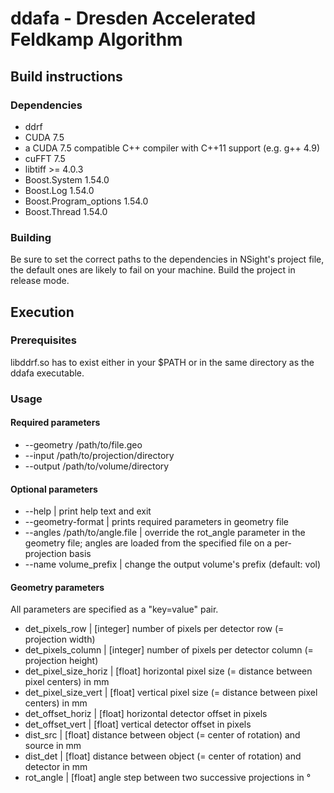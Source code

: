 # ddafa - Dresden Accelerated Feldkamp Algorithm

## Build instructions

### Dependencies

* ddrf
* CUDA 7.5
* a CUDA 7.5 compatible C++ compiler with C++11 support (e.g. g++ 4.9)
* cuFFT 7.5
* libtiff >= 4.0.3
* Boost.System 1.54.0
* Boost.Log 1.54.0
* Boost.Program_options 1.54.0
* Boost.Thread 1.54.0

### Building

Be sure to set the correct paths to the dependencies in NSight's project file, the default ones are likely to fail on your machine.
Build the project in release mode.

## Execution

### Prerequisites

libddrf.so has to exist either in your $PATH or in the same directory as the ddafa executable.

### Usage

#### Required parameters

* --geometry /path/to/file.geo
* --input /path/to/projection/directory
* --output /path/to/volume/directory

#### Optional parameters

* --help                        |            print help text and exit
* --geometry-format             |            prints required parameters in geometry file
* --angles  /path/to/angle.file |            override the rot_angle parameter in the geometry file; angles are loaded from the specified file on a per-projection basis
* --name volume_prefix          |            change the output volume's prefix (default: vol)

#### Geometry parameters

All parameters are specified as a "key=value" pair.

* det_pixels_row | [integer] number of pixels per detector row (= projection width)
* det_pixels_column | [integer] number of pixels per detector column (= projection height)
* det_pixel_size_horiz | [float] horizontal pixel size (= distance between pixel centers) in mm
* det_pixel_size_vert | [float] vertical pixel size (= distance between pixel centers) in mm
* det_offset_horiz | [float] horizontal detector offset in pixels
* det_offset_vert | [float] vertical detector offset in pixels
* dist_src | [float] distance between object (= center of rotation) and source in mm
* dist_det | [float] distance between object (= center of rotation) and detector in mm
* rot_angle | [float] angle step between two successive projections in °

